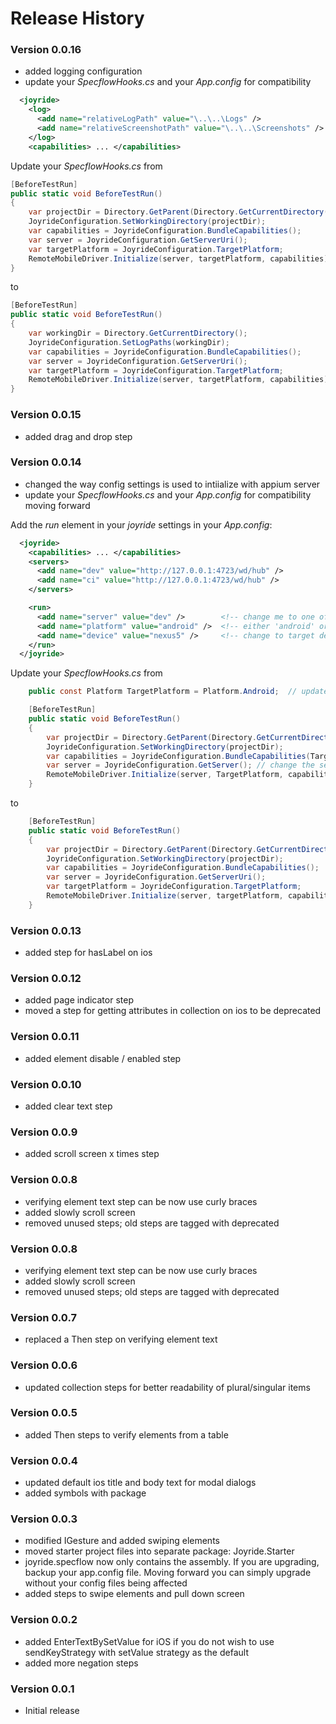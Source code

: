 
# Release History
### Version 0.0.16
- added logging configuration
- update your *SpecflowHooks.cs* and your *App.config* for compatibility
```xml
  <joyride>
    <log>
      <add name="relativeLogPath" value="\..\..\Logs" />
      <add name="relativeScreenshotPath" value="\..\..\Screenshots" />
    </log>
    <capabilities> ... </capabilities>
```

Update your *SpecflowHooks.cs* from

```csharp
[BeforeTestRun]
public static void BeforeTestRun()
{
    var projectDir = Directory.GetParent(Directory.GetCurrentDirectory()).Parent.FullName;
    JoyrideConfiguration.SetWorkingDirectory(projectDir);
    var capabilities = JoyrideConfiguration.BundleCapabilities();
    var server = JoyrideConfiguration.GetServerUri();
    var targetPlatform = JoyrideConfiguration.TargetPlatform;
    RemoteMobileDriver.Initialize(server, targetPlatform, capabilities);
}
```

to
```csharp
[BeforeTestRun]
public static void BeforeTestRun()
{
    var workingDir = Directory.GetCurrentDirectory();
    JoyrideConfiguration.SetLogPaths(workingDir);
    var capabilities = JoyrideConfiguration.BundleCapabilities();
    var server = JoyrideConfiguration.GetServerUri();
    var targetPlatform = JoyrideConfiguration.TargetPlatform;
    RemoteMobileDriver.Initialize(server, targetPlatform, capabilities);
}
```

### Version 0.0.15
- added drag and drop step

### Version 0.0.14
- changed the way config settings is used to intiialize with appium server
- update your *SpecflowHooks.cs* and your *App.config* for compatibility moving forward

Add the *run* element in your *joyride* settings in your *App.config*:
```xml
  <joyride>
    <capabilities> ... </capabilities>
    <servers>
      <add name="dev" value="http://127.0.0.1:4723/wd/hub" />
      <add name="ci" value="http://127.0.0.1:4723/wd/hub" />
    </servers>

    <run>
      <add name="server" value="dev" />        <!-- change me to one of your available servers -->
      <add name="platform" value="android" />  <!-- either 'android' or 'ios' -->
      <add name="device" value="nexus5" />     <!-- change to target device's name -->
    </run>
  </joyride>
```
Update your *SpecflowHooks.cs* from

```csharp
   	public const Platform TargetPlatform = Platform.Android;  // update either Platform.Android or Platform.Ios

    [BeforeTestRun]
    public static void BeforeTestRun()
    {
		var projectDir = Directory.GetParent(Directory.GetCurrentDirectory()).Parent.FullName;
		JoyrideConfiguration.SetWorkingDirectory(projectDir);
		var capabilities = JoyrideConfiguration.BundleCapabilities(TargetPlatform, "nexus5"); // change the device
		var server = JoyrideConfiguration.GetServer(); // change the server.  default is "dev"
		RemoteMobileDriver.Initialize(server, TargetPlatform, capabilities);
    }
```

to

```csharp
	[BeforeTestRun]
	public static void BeforeTestRun()
	{
		var projectDir = Directory.GetParent(Directory.GetCurrentDirectory()).Parent.FullName;
		JoyrideConfiguration.SetWorkingDirectory(projectDir);
		var capabilities = JoyrideConfiguration.BundleCapabilities();
		var server = JoyrideConfiguration.GetServerUri();
		var targetPlatform = JoyrideConfiguration.TargetPlatform;
		RemoteMobileDriver.Initialize(server, targetPlatform, capabilities);
	}
```

### Version 0.0.13
- added step for hasLabel on ios

### Version 0.0.12
- added page indicator step
- moved a step for getting attributes in collection on ios to be deprecated

### Version 0.0.11
- added element disable / enabled step

### Version 0.0.10
- added clear text step

### Version 0.0.9
- added scroll screen x times step

### Version 0.0.8
- verifying element text step can be now use curly braces
- added slowly scroll screen
- removed unused steps; old steps are tagged with deprecated

### Version 0.0.8
- verifying element text step can be now use curly braces
- added slowly scroll screen
- removed unused steps; old steps are tagged with deprecated

### Version 0.0.7
- replaced a Then step on verifying element text

### Version 0.0.6
- updated collection steps for better readability of plural/singular items

### Version 0.0.5
- added Then steps to verify elements from a table

### Version 0.0.4
- updated default ios title and body text for modal dialogs
- added symbols with package

### Version 0.0.3
- modified IGesture and added swiping elements
- moved starter project files into separate package:  Joyride.Starter
- joyride.specflow now only contains the assembly.  If you are upgrading, backup your app.config file.  Moving forward you can simply upgrade without your config files being affected
- added steps to swipe elements and pull down screen

### Version 0.0.2

- added EnterTextBySetValue for iOS if you do not wish to use sendKeyStrategy with setValue strategy as the default
- added more negation steps

### Version 0.0.1

- Initial release  
